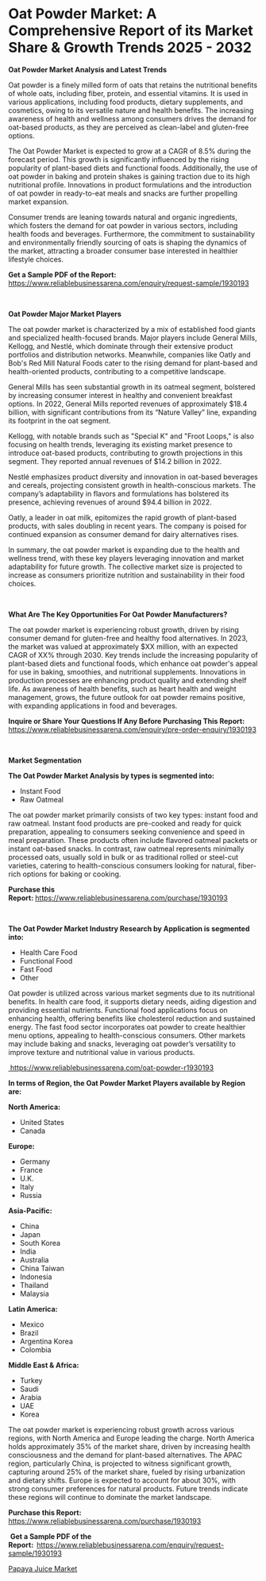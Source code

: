 <p><h1>Oat Powder Market: A Comprehensive Report of its Market Share & Growth Trends 2025 - 2032</h1></p><p><strong>Oat Powder Market Analysis and Latest Trends</strong></p>
<p><p>Oat powder is a finely milled form of oats that retains the nutritional benefits of whole oats, including fiber, protein, and essential vitamins. It is used in various applications, including food products, dietary supplements, and cosmetics, owing to its versatile nature and health benefits. The increasing awareness of health and wellness among consumers drives the demand for oat-based products, as they are perceived as clean-label and gluten-free options.</p><p>The Oat Powder Market is expected to grow at a CAGR of 8.5% during the forecast period. This growth is significantly influenced by the rising popularity of plant-based diets and functional foods. Additionally, the use of oat powder in baking and protein shakes is gaining traction due to its high nutritional profile. Innovations in product formulations and the introduction of oat powder in ready-to-eat meals and snacks are further propelling market expansion.</p><p>Consumer trends are leaning towards natural and organic ingredients, which fosters the demand for oat powder in various sectors, including health foods and beverages. Furthermore, the commitment to sustainability and environmentally friendly sourcing of oats is shaping the dynamics of the market, attracting a broader consumer base interested in healthier lifestyle choices.</p></p>
<p><strong>Get a Sample PDF of the Report:&nbsp;</strong> <a href="https://www.reliablebusinessarena.com/enquiry/request-sample/1930193?utm_campaign=1841&utm_medium=2&utm_source=Github&utm_content=ia&utm_term=15022025&utm_id=oat-powder">https://www.reliablebusinessarena.com/enquiry/request-sample/1930193</a></p>
<p>&nbsp;</p>
<p><strong>Oat Powder Major Market Players</strong></p>
<p><p>The oat powder market is characterized by a mix of established food giants and specialized health-focused brands. Major players include General Mills, Kellogg, and Nestlé, which dominate through their extensive product portfolios and distribution networks. Meanwhile, companies like Oatly and Bob's Red Mill Natural Foods cater to the rising demand for plant-based and health-oriented products, contributing to a competitive landscape.</p><p>General Mills has seen substantial growth in its oatmeal segment, bolstered by increasing consumer interest in healthy and convenient breakfast options. In 2022, General Mills reported revenues of approximately $18.4 billion, with significant contributions from its “Nature Valley” line, expanding its footprint in the oat segment.</p><p>Kellogg, with notable brands such as "Special K" and "Froot Loops," is also focusing on health trends, leveraging its existing market presence to introduce oat-based products, contributing to growth projections in this segment. They reported annual revenues of $14.2 billion in 2022.</p><p>Nestlé emphasizes product diversity and innovation in oat-based beverages and cereals, projecting consistent growth in health-conscious markets. The company’s adaptability in flavors and formulations has bolstered its presence, achieving revenues of around $94.4 billion in 2022.</p><p>Oatly, a leader in oat milk, epitomizes the rapid growth of plant-based products, with sales doubling in recent years. The company is poised for continued expansion as consumer demand for dairy alternatives rises.</p><p>In summary, the oat powder market is expanding due to the health and wellness trend, with these key players leveraging innovation and market adaptability for future growth. The collective market size is projected to increase as consumers prioritize nutrition and sustainability in their food choices.</p></p>
<p>&nbsp;</p>
<p><strong>What Are The Key Opportunities For Oat Powder Manufacturers?</strong></p>
<p><p>The oat powder market is experiencing robust growth, driven by rising consumer demand for gluten-free and healthy food alternatives. In 2023, the market was valued at approximately $XX million, with an expected CAGR of XX% through 2030. Key trends include the increasing popularity of plant-based diets and functional foods, which enhance oat powder's appeal for use in baking, smoothies, and nutritional supplements. Innovations in production processes are enhancing product quality and extending shelf life. As awareness of health benefits, such as heart health and weight management, grows, the future outlook for oat powder remains positive, with expanding applications in food and beverages.</p></p>
<p><strong>Inquire or Share Your Questions If Any Before Purchasing This Report:</strong> <a href="https://www.reliablebusinessarena.com/enquiry/pre-order-enquiry/1930193?utm_campaign=1841&utm_medium=2&utm_source=Github&utm_content=ia&utm_term=15022025&utm_id=oat-powder">https://www.reliablebusinessarena.com/enquiry/pre-order-enquiry/1930193</a></p>
<p>&nbsp;</p>
<p><strong>Market Segmentation</strong></p>
<p><strong>The Oat Powder Market Analysis by types is segmented into:</strong></p>
<p><ul><li>Instant Food</li><li>Raw Oatmeal</li></ul></p>
<p><p>The oat powder market primarily consists of two key types: instant food and raw oatmeal. Instant food products are pre-cooked and ready for quick preparation, appealing to consumers seeking convenience and speed in meal preparation. These products often include flavored oatmeal packets or instant oat-based snacks. In contrast, raw oatmeal represents minimally processed oats, usually sold in bulk or as traditional rolled or steel-cut varieties, catering to health-conscious consumers looking for natural, fiber-rich options for baking or cooking.</p></p>
<p><strong>Purchase this Report:&nbsp;</strong><a href="https://www.reliablebusinessarena.com/purchase/1930193?utm_campaign=1841&utm_medium=2&utm_source=Github&utm_content=ia&utm_term=15022025&utm_id=oat-powder">https://www.reliablebusinessarena.com/purchase/1930193</a></p>
<p>&nbsp;</p>
<p><strong>The Oat Powder Market Industry Research by Application is segmented into:</strong></p>
<p><ul><li>Health Care Food</li><li>Functional Food</li><li>Fast Food</li><li>Other</li></ul></p>
<p><p>Oat powder is utilized across various market segments due to its nutritional benefits. In health care food, it supports dietary needs, aiding digestion and providing essential nutrients. Functional food applications focus on enhancing health, offering benefits like cholesterol reduction and sustained energy. The fast food sector incorporates oat powder to create healthier menu options, appealing to health-conscious consumers. Other markets may include baking and snacks, leveraging oat powder’s versatility to improve texture and nutritional value in various products.</p></p>
<p><a href="https://www.reliablebusinessarena.com/oat-powder-r1930193?utm_campaign=1841&utm_medium=2&utm_source=Github&utm_content=ia&utm_term=15022025&utm_id=oat-powder">&nbsp;https://www.reliablebusinessarena.com/oat-powder-r1930193</a></p>
<p><strong>In terms of Region, the Oat Powder Market Players available by Region are:</strong></p>
<p>
    <p> <strong> North America: </strong>
        <ul>
            <li>United States</li>
            <li>Canada</li>
        </ul>
        </p> 
    <p> <strong> Europe: </strong>
        <ul>
            <li>Germany</li>
            <li>France</li>
            <li>U.K.</li>
            <li>Italy</li>
            <li>Russia</li>
        </ul>
        </p> 
    <p> <strong> Asia-Pacific: </strong>
        <ul>
            <li>China</li>
            <li>Japan</li>
            <li>South Korea</li>
            <li>India</li>
            <li>Australia</li>
            <li>China Taiwan</li>
            <li>Indonesia</li>
            <li>Thailand</li>
            <li>Malaysia</li>
        </ul>
        </p> 
    <p> <strong> Latin America: </strong>
        <ul>
            <li>Mexico</li>
            <li>Brazil</li>
            <li>Argentina Korea</li>
            <li>Colombia</li>
        </ul>
        </p> 
    <p> <strong> Middle East & Africa: </strong>
        <ul>
            <li>Turkey</li>
            <li>Saudi</li>
            <li>Arabia</li>
            <li>UAE</li>
            <li>Korea</li>
        </ul>
    </p>
    </p>
<p><p>The oat powder market is experiencing robust growth across various regions, with North America and Europe leading the charge. North America holds approximately 35% of the market share, driven by increasing health consciousness and the demand for plant-based alternatives. The APAC region, particularly China, is projected to witness significant growth, capturing around 25% of the market share, fueled by rising urbanization and dietary shifts. Europe is expected to account for about 30%, with strong consumer preferences for natural products. Future trends indicate these regions will continue to dominate the market landscape.</p></p>
<p><strong>Purchase this Report: </strong><a href="https://www.reliablebusinessarena.com/purchase/1930193?utm_campaign=1841&utm_medium=2&utm_source=Github&utm_content=ia&utm_term=15022025&utm_id=oat-powder">https://www.reliablebusinessarena.com/purchase/1930193</a></p>
<p>&nbsp;<strong>Get a Sample PDF of the Report:&nbsp;&nbsp;</strong><a href="https://www.reliablebusinessarena.com/enquiry/request-sample/1930193?utm_campaign=1841&utm_medium=2&utm_source=Github&utm_content=ia&utm_term=15022025&utm_id=oat-powder">https://www.reliablebusinessarena.com/enquiry/request-sample/1930193</a></p>
<p><strong></strong></p>
<p><p><a href="https://github.com/julyju69/Market-Research-Report-List-6/blob/main/papaya-juice-market.md?utm_campaign=1841&utm_medium=2&utm_source=Github&utm_content=ia&utm_term=15022025&utm_id=oat-powder">Papaya Juice Market</a></p></p>